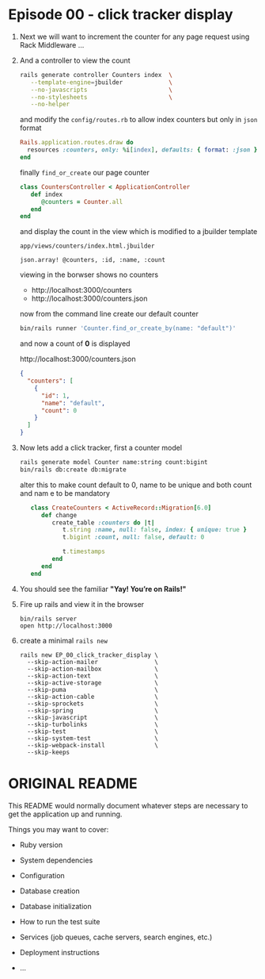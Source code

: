 # Episode 00 - click tracker display

1. Next we will want to increment the counter for any page request using Rack Middleware ...

1. And a controller to view the count

   ```sh
   rails generate controller Counters index  \
      --template-engine=jbuilder             \
      --no-javascripts                       \
      --no-stylesheets                       \
      --no-helper
   ```

   and modify the `config/routes.rb` to allow index counters but only in `json` format

   ```ruby
   Rails.application.routes.draw do
     resources :counters, only: %i[index], defaults: { format: :json }
   end
   ```

   finally `find_or_create` our page counter

   ```ruby
   class CountersController < ApplicationController
      def index
         @counters = Counter.all
      end
   end
   ```

   and display the count in the view which is modified to a jbuilder template

   `app/views/counters/index.html.jbuilder`

   ```jbuilder
   json.array! @counters, :id, :name, :count
   ```

   viewing in the borwser shows no counters

   - http://localhost:3000/counters
   - http://localhost:3000/counters.json

   now from the command line create our default counter

   ```sh
   bin/rails runner 'Counter.find_or_create_by(name: "default")'
   ```

   and now a count of **0** is displayed

   http://localhost:3000/counters.json

   ```json
   {
     "counters": [
       {
         "id": 1,
         "name": "default",
         "count": 0
       }
     ]
   }
   ```

1. Now lets add a click tracker, first a counter model

   ```sh
   rails generate model Counter name:string count:bigint
   bin/rails db:create db:migrate
   ```

   alter this to make count default to 0, name to be unique and both count and nam e to be mandatory

   ```ruby
      class CreateCounters < ActiveRecord::Migration[6.0]
         def change
            create_table :counters do |t|
               t.string :name, null: false, index: { unique: true }
               t.bigint :count, null: false, default: 0

               t.timestamps
            end
         end
      end
   ```

1. You should see the familiar **"Yay! You’re on Rails!"**

1. Fire up rails and view it in the browser

   ```
   bin/rails server
   open http://localhost:3000
   ```

1. create a minimal `rails new`
   ```
   rails new EP_00_click_tracker_display \
     --skip-action-mailer                \
     --skip-action-mailbox               \
     --skip-action-text                  \
     --skip-active-storage               \
     --skip-puma                         \
     --skip-action-cable                 \
     --skip-sprockets                    \
     --skip-spring                       \
     --skip-javascript                   \
     --skip-turbolinks                   \
     --skip-test                         \
     --skip-system-test                  \
     --skip-webpack-install              \
     --skip-keeps
   ```

# ORIGINAL README

This README would normally document whatever steps are necessary to get the
application up and running.

Things you may want to cover:

- Ruby version

- System dependencies

- Configuration

- Database creation

- Database initialization

- How to run the test suite

- Services (job queues, cache servers, search engines, etc.)

- Deployment instructions

- ...
